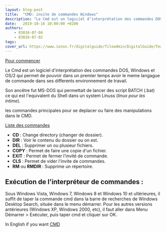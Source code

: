 ```yaml
---
layout: blog-post
title:  "CMD: invite de commandes Windows"
description: "Le Cmd est un logiciel d’interprétation des commandes DOS, Windows et OS/2 qui permet de pouvoir dans un premier temps avoir le meme langague de commande dans ses differents environnement de travail."
date:   2019-10-16 10:00:00 +0200
authors: 
    - 83010-07-04
    - 83010-07-02
tags:
cover_url: https://www.ionos.fr/digitalguide/fileadmin/DigitalGuide/Teaser/cmd-commands-t.jpg
---
```


[Pour commencer](https://fr.wikipedia.org/wiki/Cmd "clic pour savoir")

Le Cmd est un logiciel d'interprétation des commandes DOS, Windows et OS/2 qui permet de pouvoir dans un premier temps avoir le meme langague de commande dans ses differents environnement de travail.

Son ancêtre fut MS-DOS qui permettait de lancer des script BATCH (.bat) ce qui est l'equivalent du Shell dans un system Linuss (_linux pour les intime_).

les commandes principales pour se deplacer ou faire des manipulations dans le CMD.

[Liste des commandes](https://windows.developpez.com/cours/ligne-commande/?page=page_3 "clic si t'es cap")

* **CD** : Change directory (changer de dossier).
* **DIR** : Voir le contenu du dossier ou on est.
* **DEL** : Supprimer un ou plusieur fichiers.
* **COPY** : Permet de faire une copie d'un fichier.
* **EXIT** : Permet de fermer l'invité de commande.
* **CLS** : Permet de vider l'invite de commandes.
* **RM** ou **RMDIR** : Supprime un répertoire.

## **Exécution de l'interpréteur de commandes :**

Sous Windows Vista, Windows 7, Windows 8 et Windows 10 et ultérieures, il suffit de taper la commande cmd dans la barre de recherches de Windows Desktop Search, située dans le menu démarrer. Pour les autres versions antérieures (Windows XP, Windows 2000, etc), il faut aller dans Menu Démarrer > Exécuter, puis taper cmd et cliquer sur OK. 

In English if you want
[CMD](https://www.computerhope.com/cmd.htm)
